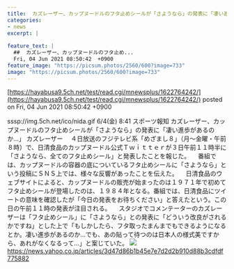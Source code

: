 ```yaml
---
title:  カズレーザー、カップヌードルのフタ止めシールが「さようなら」の発表に「凄い進歩があるのか…」  
categories:
- news
excerpt: |
  
feature_text: |
  ##  カズレーザー、カップヌードルのフタ止め...
  Fri, 04 Jun 2021 08:50:42  +0900
feature_image: "https://picsum.photos/2560/600?image=733"
image: "https://picsum.photos/2560/600?image=733"
---
```


[https://hayabusa9.5ch.net/test/read.cgi/mnewsplus/1622764242/](https://hayabusa9.5ch.net/test/read.cgi/mnewsplus/1622764242/)
posted on Fri, 04 Jun 2021 08:50:42  +0900

<!--more-->

sssp://img.5ch.net/ico/nida.gif 6/4(金) 8:41 スポーツ報知 カズレーザー、カップヌードルのフタ止めシールが「さようなら」の発表に「凄い進歩があるのか…」 カズレーザー 　４日放送のフジテレビ系「めざまし８」（月〜金曜・午前８時）で、日清食品のカップヌードル公式Ｔｗｉｔｔｅｒが３日午前１１時半に「さようなら、全てのフタ止めシール」と発表したことを報じた。 　番組では、カップヌードルの容器の底についているフタ止めシールに「さようなら」という投稿にＳＮＳ上では、様々な反響があったことを伝えた。 　日清食品のウェブサイトによると、カップヌードルの販売が始まったのは１９７１年で初めてフタ止めシールが登場したのは、１９８４年となる。番組では、日清食品にツイートの意味を確認したが「今日の発表をお待ちください」と答えたという。この日の午前１１時の発表が注目される。 　スタジオでコメンテーターのカズレーザーは「フタ止めシール」に「さようなら」との発表に「どういう改良がされるかですね」とした上で「もしかしたら、フタ取ったまんまでもできるようになるとか。凄い進歩があるのか…でも、あの貼って待つのは日本人の様式美ですから、あれがなくなるって…」と案じていた。 ![](https://amd-pctr.c.yimg.jp/r/iwiz-amd/20210604-06041019-sph-000-1-view.jpg) https://news.yahoo.co.jp/articles/3d47d86b1b45e7e7d2d2b910d88b3cdfdf775882
